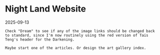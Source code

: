 # Night Land Website

2025-09-13

    Check "Dream" to see if any of the image links should be changed back to standard, since I'm now routinely using the red version of Tais Teng's header for the Darkening.

    Maybe start one of the articles. Or design the art gallery index.



